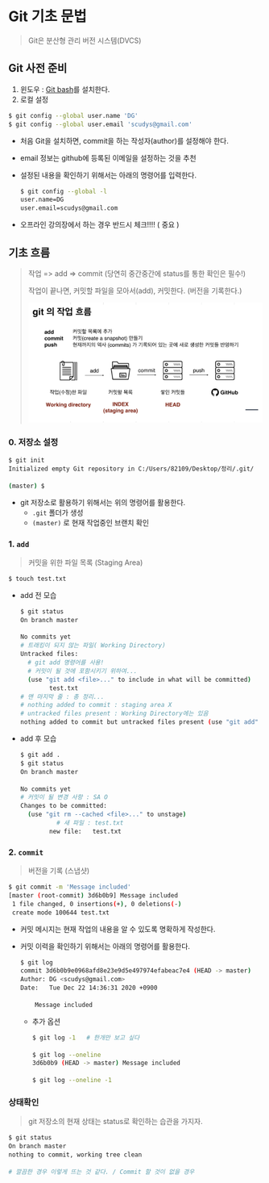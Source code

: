 # Git 기초 문법

> Git은 분산형 관리 버전 시스템(DVCS)

## Git 사전 준비

1. 윈도우 :  [Git bash](https://gitforwindows.org/)를 설치한다.
2. 로컬 설정

```bash
$ git config --global user.name 'DG'
$ git config --global user.email 'scudys@gmail.com'
```

* 처음 Git을 설치하면, commit을 하는 작성자(author)를 설정해야 한다.

* email 정보는 github에 등록된 이메일을 설정하는 것을 추천

* 설정된 내용을 확인하기 위해서는 아래의 명령어를 입력한다.

  ```bash
  $ git config --global -l
  user.name=DG
  user.email=scudys@gmail.com
  ```

* 오프라인 강의장에서 하는 경우 반드시 체크!!!! ( 중요 )

  

## 기초 흐름

> 작업 => add => commit (당연히 중간중간에 status를 통한 확인은 필수!)
>
> 작업이 끝나면, 커밋할 파일을 모아서(add), 커밋한다. (버전을 기록한다.)
>
> ![git](../md-images/git-1608615289797.png)

### 0. 저장소 설정

```bash
$ git init
Initialized empty Git repository in C:/Users/82109/Desktop/정리/.git/

(master) $
```

* git 저장소로 활용하기 위해서는 위의 명령어를 활용한다.
  * `.git` 폴더가 생성
  * `(master)` 로 현재 작업중인 브랜치 확인

### 1. `add`

> 커밋을 위한 파일 목록 (Staging Area)

```bash
$ touch test.txt
```

* add 전 모습

  ```bash
  $ git status
  On branch master
  
  No commits yet
  # 트래킹이 되지 않는 파일( Working Directory)
  Untracked files:
  	# git add 명령어를 사용!
  	# 커밋이 될 것에 포함시키기 위하여...
    (use "git add <file>..." to include in what will be committed)
          test.txt
  # 맨 마지막 줄 : 총 정리...
  # nothing added to commit : staging area X
  # untracked files present : Working Directory에는 있음
  nothing added to commit but untracked files present (use "git add" to track)
  
  ```

* add 후 모습

  ```bash
  $ git add .
  $ git status
  On branch master
  
  No commits yet
  # 커밋이 될 변경 사항 : SA O
  Changes to be committed:
    (use "git rm --cached <file>..." to unstage)
    		# 새 파일 : test.txt
          new file:   test.txt
  
  
  ```

### 2. `commit`

> 버전을 기록 (스냅샷)

```bash
$ git commit -m 'Message included'
[master (root-commit) 3d6b0b9] Message included
 1 file changed, 0 insertions(+), 0 deletions(-)
 create mode 100644 test.txt
```

* 커밋 메시지는 현재 작업의 내용을 알 수 있도록 명확하게 작성한다.

* 커밋 이력을 확인하기 위해서는 아래의 명령어를 활용한다.

  ``` bash
  $ git log
  commit 3d6b0b9e0968afd8e23e9d5e497974efabeac7e4 (HEAD -> master)
  Author: DG <scudys@gmail.com>
  Date:   Tue Dec 22 14:36:31 2020 +0900
  
      Message included
  ```

  * 추가 옵션

    ```bash
    $ git log -1   # 한개만 보고 싶다
    
    $ git log --oneline
    3d6b0b9 (HEAD -> master) Message included
    
    $ git log --oneline -1
    ```



### 상태확인

> git 저장소의 현재 상태는 status로 확인하는 습관을 가지자.

```bash
$ git status
On branch master
nothing to commit, working tree clean

# 깔끔한 경우 이렇게 뜨는 것 같다. / Commit 할 것이 없을 경우

```



